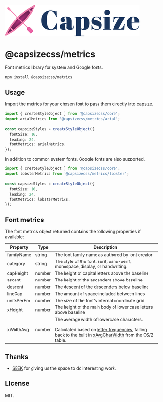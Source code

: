 <img src="https://raw.githubusercontent.com/seek-oss/capsize/HEAD/images/capsize-header.png" alt="Capsize" title="Capsize" width="443px" />
<br/>

# @capsizecss/metrics

Font metrics library for system and Google fonts.

```bash
npm install @capsizecss/metrics
```

## Usage

Import the metrics for your chosen font to pass them directly into [capsize](../core/README.md#createstyleobject).

```ts
import { createStyleObject } from '@capsizecss/core';
import arialMetrics from '@capsizecss/metrics/arial';

const capsizeStyles = createStyleObject({
  fontSize: 16,
  leading: 24,
  fontMetrics: arialMetrics,
});
```

In addition to common system fonts, Google fonts are also supported.

```ts
import { createStyleObject } from '@capsizecss/core';
import lobsterMetrics from '@capsizecss/metrics/lobster';

const capsizeStyles = createStyleObject({
  fontSize: 16,
  leading: 24,
  fontMetrics: lobsterMetrics,
});
```

## Font metrics

The font metrics object returned contains the following properties if available:

| Property   | Type   | Description                                                                                                                                                     |
| ---------- | ------ | --------------------------------------------------------------------------------------------------------------------------------------------------------------- |
| familyName | string | The font family name as authored by font creator                                                                                                                |
| category   | string | The style of the font: serif, sans-serif, monospace, display, or handwriting.                                                                                   |
| capHeight  | number | The height of capital letters above the baseline                                                                                                                |
| ascent     | number | The height of the ascenders above baseline                                                                                                                      |
| descent    | number | The descent of the descenders below baseline                                                                                                                    |
| lineGap    | number | The amount of space included between lines                                                                                                                      |
| unitsPerEm | number | The size of the font’s internal coordinate grid                                                                                                                 |
| xHeight    | number | The height of the main body of lower case letters above baseline                                                                                                |
| xWidthAvg  | number | The average width of lowercase characters.<br/><br/>Calculated based on [letter frequencies], falling back to the built in [xAvgCharWidth] from the OS/2 table. |

[letter frequencies]: https://en.wikipedia.org/wiki/Letter_frequency#Relative_frequencies_of_letters_in_other_languages
[xavgcharwidth]: https://learn.microsoft.com/en-us/typography/opentype/spec/os2#xavgcharwidth

## Thanks

- [SEEK](https://www.seek.com.au) for giving us the space to do interesting work.

## License

MIT.
